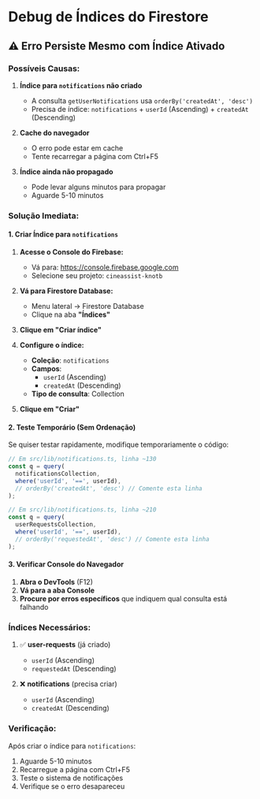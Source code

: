 # Debug de Índices do Firestore

## ⚠️ Erro Persiste Mesmo com Índice Ativado

### Possíveis Causas:

1. **Índice para `notifications` não criado**
   - A consulta `getUserNotifications` usa `orderBy('createdAt', 'desc')`
   - Precisa de índice: `notifications` + `userId` (Ascending) + `createdAt` (Descending)

2. **Cache do navegador**
   - O erro pode estar em cache
   - Tente recarregar a página com Ctrl+F5

3. **Índice ainda não propagado**
   - Pode levar alguns minutos para propagar
   - Aguarde 5-10 minutos

### Solução Imediata:

#### 1. Criar Índice para `notifications`

1. **Acesse o Console do Firebase:**
   - Vá para: https://console.firebase.google.com
   - Selecione seu projeto: `cineassist-knotb`

2. **Vá para Firestore Database:**
   - Menu lateral → Firestore Database
   - Clique na aba **"Índices"**

3. **Clique em "Criar índice"**

4. **Configure o índice:**
   - **Coleção**: `notifications`
   - **Campos**: 
     - `userId` (Ascending)
     - `createdAt` (Descending)
   - **Tipo de consulta**: Collection

5. **Clique em "Criar"**

#### 2. Teste Temporário (Sem Ordenação)

Se quiser testar rapidamente, modifique temporariamente o código:

```javascript
// Em src/lib/notifications.ts, linha ~130
const q = query(
  notificationsCollection,
  where('userId', '==', userId),
  // orderBy('createdAt', 'desc') // Comente esta linha
);
```

```javascript
// Em src/lib/notifications.ts, linha ~210
const q = query(
  userRequestsCollection,
  where('userId', '==', userId),
  // orderBy('requestedAt', 'desc') // Comente esta linha
);
```

#### 3. Verificar Console do Navegador

1. **Abra o DevTools** (F12)
2. **Vá para a aba Console**
3. **Procure por erros específicos** que indiquem qual consulta está falhando

### Índices Necessários:

1. ✅ **user-requests** (já criado)
   - `userId` (Ascending)
   - `requestedAt` (Descending)

2. ❌ **notifications** (precisa criar)
   - `userId` (Ascending)
   - `createdAt` (Descending)

### Verificação:

Após criar o índice para `notifications`:
1. Aguarde 5-10 minutos
2. Recarregue a página com Ctrl+F5
3. Teste o sistema de notificações
4. Verifique se o erro desapareceu
